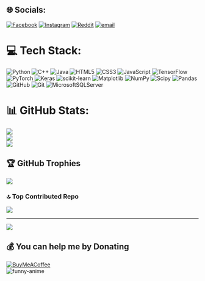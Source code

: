 
## 🌐 Socials:
[![Facebook](https://img.shields.io/badge/Facebook-%231877F2.svg?logo=Facebook&logoColor=white)](https://facebook.com/tranminhphat2004) [![Instagram](https://img.shields.io/badge/Instagram-%23E4405F.svg?logo=Instagram&logoColor=white)](https://instagram.com/minh_ph4t) [![Reddit](https://img.shields.io/badge/Reddit-%23FF4500.svg?logo=Reddit&logoColor=white)](https://reddit.com/user/arthurtran04) [![email](https://img.shields.io/badge/Email-D14836?logo=gmail&logoColor=white)](mailto:minhphat.workmail@gmail.com) 

# 💻 Tech Stack:
![Python](https://img.shields.io/badge/python-3670A0?style=for-the-badge&logo=python&logoColor=ffdd54) ![C++](https://img.shields.io/badge/c++-%2300599C.svg?style=for-the-badge&logo=c%2B%2B&logoColor=white) ![Java](https://img.shields.io/badge/java-%23ED8B00.svg?style=for-the-badge&logo=openjdk&logoColor=white) ![HTML5](https://img.shields.io/badge/html5-%23E34F26.svg?style=for-the-badge&logo=html5&logoColor=white) ![CSS3](https://img.shields.io/badge/css3-%231572B6.svg?style=for-the-badge&logo=css3&logoColor=white) ![JavaScript](https://img.shields.io/badge/javascript-%23323330.svg?style=for-the-badge&logo=javascript&logoColor=%23F7DF1E) ![TensorFlow](https://img.shields.io/badge/TensorFlow-%23FF6F00.svg?style=for-the-badge&logo=TensorFlow&logoColor=white) ![PyTorch](https://img.shields.io/badge/PyTorch-%23EE4C2C.svg?style=for-the-badge&logo=PyTorch&logoColor=white) ![Keras](https://img.shields.io/badge/Keras-%23D00000.svg?style=for-the-badge&logo=Keras&logoColor=white) ![scikit-learn](https://img.shields.io/badge/scikit--learn-%23F7931E.svg?style=for-the-badge&logo=scikit-learn&logoColor=white) ![Matplotlib](https://img.shields.io/badge/Matplotlib-%23ffffff.svg?style=for-the-badge&logo=Matplotlib&logoColor=black) ![NumPy](https://img.shields.io/badge/numpy-%23013243.svg?style=for-the-badge&logo=numpy&logoColor=white) ![Scipy](https://img.shields.io/badge/SciPy-%230C55A5.svg?style=for-the-badge&logo=scipy&logoColor=%white) ![Pandas](https://img.shields.io/badge/pandas-%23150458.svg?style=for-the-badge&logo=pandas&logoColor=white) ![GitHub](https://img.shields.io/badge/github-%23121011.svg?style=for-the-badge&logo=github&logoColor=white) ![Git](https://img.shields.io/badge/git-%23F05033.svg?style=for-the-badge&logo=git&logoColor=white) ![MicrosoftSQLServer](https://img.shields.io/badge/Microsoft%20SQL%20Server-CC2927?style=for-the-badge&logo=microsoft%20sql%20server&logoColor=white)
# 📊 GitHub Stats:
![](https://github-readme-stats.vercel.app/api?username=arthurtran04&theme=aura_dark&hide_border=true&include_all_commits=false&count_private=false)<br/>
![](https://nirzak-streak-stats.vercel.app/?user=arthurtran04&theme=aura_dark&hide_border=true)<br/>
![](https://github-readme-stats.vercel.app/api/top-langs/?username=arthurtran04&theme=aura_dark&hide_border=true&include_all_commits=false&count_private=false&layout=compact)

## 🏆 GitHub Trophies
![](https://github-profile-trophy.vercel.app/?username=arthurtran04&theme=aura_dark&no-frame=true&no-bg=true&margin-w=4)

### 🔝 Top Contributed Repo
![](https://github-contributor-stats.vercel.app/api?username=arthurtran04&limit=5&theme=aura_dark&combine_all_yearly_contributions=true)

---
[![](https://visitcount.itsvg.in/api?id=arthurtran04&icon=0&color=13)](https://visitcount.itsvg.in)

  ## 💰 You can help me by Donating
  [![BuyMeACoffee](https://img.shields.io/badge/Buy%20Me%20a%20Coffee-ffdd00?style=for-the-badge&logo=buy-me-a-coffee&logoColor=black)](https://buymeacoffee.com/buymeacoffee.com/arthurtran04)<br/> 
![funny-anime](https://github.com/user-attachments/assets/64438a71-def3-4d83-bff1-03d03d8fdb65)
<!-- Proudly created with GPRM ( https://gprm.itsvg.in ) -->
